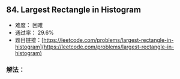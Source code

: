 ## 84. Largest Rectangle in Histogram


- 难度： 困难
- 通过率： 29.6%
- 题目链接：[https://leetcode.com/problems/largest-rectangle-in-histogram](https://leetcode.com/problems/largest-rectangle-in-histogram)



### 解法：